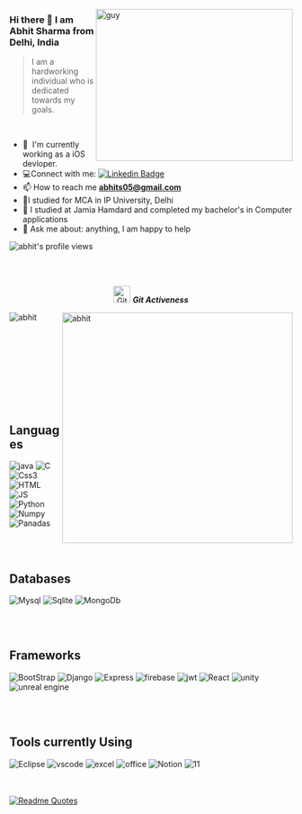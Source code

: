  <img align="right" height="270px" alt="guy" width="350" src="https://i.pinimg.com/originals/e4/26/70/e426702edf874b181aced1e2fa5c6cde.gif" /> </a>
 ### Hi there 👋 I am Abhit Sharma from Delhi, India

> I am a hardworking individual who is dedicated towards my goals.
<br />

- 🌱 &nbsp;I'm currently working as a iOS devloper.
- :computer:Connect with me: [![Linkedin Badge](https://img.shields.io/badge/-LinkedIn-blue?style=flat&logo=Linkedin&logoColor=white)](https://www.linkedin.com/in/abhit-sharma-4418401b1/)
- 📫 How to reach me **abhits05@gmail.com**
- 📝I studied for MCA in IP University, Delhi
- 📝 I studied at Jamia Hamdard and completed my bachelor's in Computer applications
- 💬 Ask me about: anything, I am happy to help
<img src="https://komarev.com/ghpvc/?username=abhitsharma&label=Profile%20views&color=brightgreen&style=plastic" alt="abhit's profile views" /> 
	
  <br><br>

<p align="center">
 <img src="https://media.giphy.com/media/W5eoZHPpUx9sapR0eu/giphy.gif" width="30" alt="Git"/>&nbsp;<i><b>Git Activeness</b></i>
</p>
 
<p>
 <img align="left" src="https://github-readme-stats.vercel.app/api/top-langs?username=abhitsharma&langs_count=10&show_icons=true&locale=en&layout=compact&theme=chartreuse-dark" alt="abhit" />
</p>
<p>&nbsp;<img align="right" src="https://github-readme-stats.vercel.app/api?username=abhitsharma&show_icons=true&locale=en&theme=chartreuse-dark" alt="abhit" width="410"/>
</p>

<br><br><br><br><br><br><br><br>
## Languages


<div>
<img  alt="java" src ="https://img.shields.io/badge/Java-ED8B00?style=for-the-badge&logo=java&logoColor=white"/>
<img  alt="C" src="https://img.shields.io/badge/C-00599C?style=for-the-badge&logo=c&logoColor=white"/>
<img  alt="Css3" src="https://img.shields.io/badge/CSS3-1572B6?style=for-the-badge&logo=css3&logoColor=white"/>
<img  alt="HTML" src="https://img.shields.io/badge/HTML5-E34F26?style=for-the-badge&logo=html5&logoColor=white"/>
<img  alt="JS" src="https://img.shields.io/badge/JavaScript-323330?style=for-the-badge&logo=javascript&logoColor=F7DF1E"/>
<img  alt="Python" src="https://img.shields.io/badge/Python-FFD43B?style=for-the-badge&logo=python&logoColor=blue"/>
<img  alt="Numpy" src="https://img.shields.io/badge/Numpy-777BB4?style=for-the-badge&logo=numpy&logoColor=white"/>
<img  alt="Panadas" src="https://img.shields.io/badge/Pandas-2C2D72?style=for-the-badge&logo=pandas&logoColor=white"/>

<br><br>
## Databases

<img  alt="Mysql" src="https://img.shields.io/badge/MySQL-005C84?style=for-the-badge&logo=mysql&logoColor=white"/>
<img  alt="Sqlite" src="https://img.shields.io/badge/SQLite-07405E?style=for-the-badge&logo=sqlite&logoColor=white"/>
<img  alt="MongoDb" src="https://img.shields.io/badge/MongoDB-4EA94B?style=for-the-badge&logo=mongodb&logoColor=white"/>

<br><br>
## Frameworks
<img  alt="BootStrap" src="https://img.shields.io/badge/Bootstrap-563D7C?style=for-the-badge&logo=bootstrap&logoColor=white"/>
<img  alt="Django" src="https://img.shields.io/badge/Django-092E20?style=for-the-badge&logo=django&logoColor=green"/>
<img  alt="Express" src="https://img.shields.io/badge/Express.js-000000?style=for-the-badge&logo=express&logoColor=white"/>
<img  alt="firebase" src="https://img.shields.io/badge/firebase-ffca28?style=for-the-badge&logo=firebase&logoColor=black"/>
<img  alt="jwt" src="https://img.shields.io/badge/JWT-000000?style=for-the-badge&logo=JSON%20web%20tokens&logoColor=white"/>
<img  alt="React" src="https://img.shields.io/badge/React-20232A?style=for-the-badge&logo=react&logoColor=61DAFB"/>
<img  alt="unity" src="https://img.shields.io/badge/Unity-100000?style=for-the-badge&logo=unity&logoColor=white"/>
<img  alt="unreal engine" src="https://img.shields.io/badge/-Unreal%20Engine-313131?style=for-the-badge&logo=unreal-engine&logoColor=white"/>

<br><br>
## Tools currently Using
<img  alt="Eclipse" src="https://img.shields.io/badge/Eclipse-2C2255?style=for-the-badge&logo=eclipse&logoColor=white"/>
<img  alt="vscode" src="https://img.shields.io/badge/VSCode-0078D4?style=for-the-badge&logo=visual%20studio%20code&logoColor=white"/>
<img  alt="excel" src="https://img.shields.io/badge/Microsoft_Excel-217346?style=for-the-badge&logo=microsoft-excel&logoColor=white"/>
<img  alt="office" src="https://img.shields.io/badge/Microsoft_Office-D83B01?style=for-the-badge&logo=microsoft-office&logoColor=white"/>
<img  alt="Notion" src="https://img.shields.io/badge/Notion-000000?style=for-the-badge&logo=notion&logoColor=white"/>
<img  alt="11" src="https://img.shields.io/badge/Windows_11-0078d4?style=for-the-badge&logo=windows-11&logoColor=white"/>


<br><br>
[![Readme Quotes](https://quotes-github-readme.vercel.app/api?type=horizontal&theme=catppuccin_mocha)](https://github.com/piyushsuthar/github-readme-quotes)
